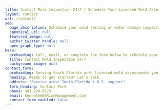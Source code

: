```yaml
---
title: Contact Mold Inspection 24/7 | Schedule Your Licensed Mold Assessment
layout: contact
url: /contact/
seo:
  page_description: Schedule your mold testing or water damage inspection today. Call 941-228-5525 or email info@GERiskManagement.com for expert, defensible results.
  canonical_url: null
  featured_image: null
  author_twitter_handle: null
  open_graph_type: null
hero:
  preheading: Call, email, or complete the form below to schedule your inspection.
  title: Contact Mold Inspection 24/7
  background_image: null
contact_form:
  preheading: Serving South Florida with licensed mold assessments you can trust.
  heading: Ready to get started? Let’s talk.
  address: "Service area: South Florida + U.S. support"
  form_heading: Contact Form
  phone: 941-228-5525
  email: Kenneth@GERiskManagement.Com
  contact_form_enabled: false
---
```

